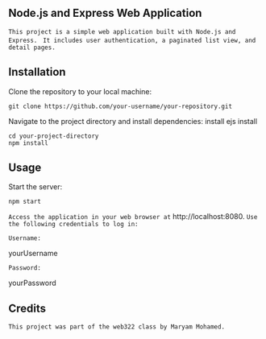 
## Node.js and Express Web Application

```This project is a simple web application built with Node.js and Express. ```
```It includes user authentication, a paginated list view, and detail pages.```

## Installation

Clone the repository to your local machine:

```
git clone https://github.com/your-username/your-repository.git
```

Navigate to the project directory and install dependencies:
install ejs
install 
```
cd your-project-directory
npm install
```

## Usage

Start the server:

```
npm start
```

```Access the application in your web browser at```
 http://localhost:8080. 
 ```Use the following credentials to log in:```

```Username:```

yourUsername

```Password: ```

yourPassword


## Credits
```This project was part of the web322 class by Maryam Mohamed.```


